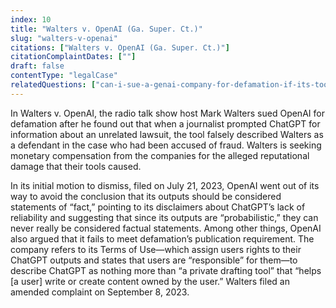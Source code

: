```yaml
---
index: 10
title: "Walters v. OpenAI (Ga. Super. Ct.)"
slug: "walters-v-openai"
citations: ["Walters v. OpenAI (Ga. Super. Ct.)"]
citationComplaintDates: [""]
draft: false 
contentType: "legalCase"
relatedQuestions: ["can-i-sue-a-genai-company-for-defamation-if-its-tool-generates-false-information-about-me"]
---
```

In Walters v. OpenAI, the radio talk show host Mark Walters sued OpenAI for defamation after he found out that when a journalist prompted ChatGPT for information about an unrelated lawsuit, the tool falsely described Walters as a defendant in the case who had been accused of fraud.  Walters is seeking monetary compensation from the companies for the alleged reputational damage that their tools caused.

In its initial motion to dismiss, filed on July 21, 2023, OpenAI went out of its way to avoid the conclusion that its outputs should be considered statements of “fact,” pointing to its disclaimers about ChatGPT’s lack of reliability and suggesting that since its outputs are “probabilistic,” they can never really be considered factual statements. Among other things, OpenAI also argued that it fails to meet defamation’s publication requirement. The company refers to its Terms of Use—which assign users rights to their ChatGPT outputs and states that users are “responsible” for them—to describe ChatGPT as nothing more than “a private drafting tool” that “helps [a user] write or create content owned by the user.” Walters filed an amended complaint on September 8, 2023.


